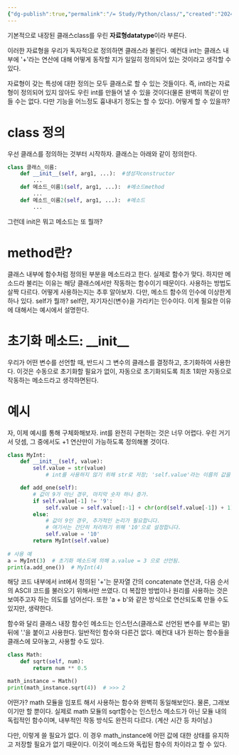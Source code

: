 ```yaml
---
{"dg-publish":true,"permalink":"/= Study/Python/class/","created":"2024-01-05T12:51:42.000+09:00","updated":"2025-01-14T15:33:46.000+09:00"}
---
```


기본적으로 내장된 클래스class를 우린 **자료형datatype**이라 부른다.

이러한 자료형을 우리가 독자적으로 정의하면 클래스라 불린다.
예컨대 int는 클래스 내부에 '+'라는 연산에 대해 어떻게 동작할 지가 일일히 정의되어 있는 것이라고 생각할 수 있다.

자료형이 갖는 특성에 대한 정의는 모두 클래스로 할 수 있는 것들이다. 즉, int라는 자료형이 정의되어 있지 않아도 우린 int를 만들어 낼 수 있을 것이다(물론 완벽히 똑같이 만들 수는 없다. 다만 기능을 어느정도 흉내내기 정도는 할 수 있다). 어떻게 할 수 있을까?

# class 정의
우선 클래스를 정의하는 것부터 시작하자.
클래스는 아래와 같이 정의한다.
```python
class 클래스_이름:
	def __init__(self, arg1, ...):  #생성자constructor
		...
	def 메소드_이름1(self, arg1, ...):  #메소드method
		...
	def 메소드_이름2(self, arg1, ...):  #메소드
		...
```
그런데 init은 뭐고 메소드는 또 뭘까?

# method란?
클래스 내부에 함수처럼 정의된 부분을 메소드라고 한다.
실제로 함수가 맞다. 하지만 메소드라 불리는 이유는 해당 클래스에서만 작동하는 함수이기 때문이다. 사용하는 방법도 살짝 다르다. 어떻게 사용하는지는 추후 알아보자.
다만, 메소드 함수의 인수에 이상한게 하나 있다. self가 뭘까?
self란, 자기자신(변수)을 가리키는 인수이다. 이게 필요한 이유에 대해서는 예시에서 설명한다.

# 초기화 메소드: \_\_init__
우리가 어떤 변수를 선언할 때, 반드시 그 변수의 클래스를 결정하고, 초기화하여 사용한다. 이것은 수동으로 초기화할 필요가 없이, 자동으로 초기화되도록 최초 1회만 자동으로 작동하는 메소드라고 생각하면된다.

# 예시
자, 이제 예시를 통해 구체화해보자.
int를 완전히 구현하는 것은 너무 어렵다. 우린 거기서 덧셈, 그 중에서도 +1 연산만이 가능하도록 정의해볼 것이다.

```python
class MyInt:
    def __init__(self, value):
        self.value = str(value)  
		    # int를 사용하지 않기 위해 str로 저장; 'self.value'라는 이름의 값을 정의.

    def add_one(self):
        # 값이 9가 아닌 경우, 마지막 숫자 하나 증가.
        if self.value[-1] != '9':
            self.value = self.value[:-1] + chr(ord(self.value[-1]) + 1)
        else:
            # 값이 9인 경우, 추가적인 논리가 필요합니다.
            # 여기서는 간단히 처리하기 위해 '10'으로 설정합니다.
            self.value = '10'
        return MyInt(self.value)
        
# 사용 예
a = MyInt(3)  # 초기화 메소드에 의해 a.value = 3 으로 선언됨.
print(a.add_one())  # MyInt(4)
```
해당 코드 내부에서 int에서 정의된 '+'는 문자열 간의 concatenate 연산과, 다음 순서의 ASCII 코드를 불러오기 위해서만 쓰였다. 더 복잡한 방법이나 원리를 사용하는 것은 보여주고자 하는 의도를 넘어선다. 또한 'a + b'와 같은 방식으로 연산되도록 만들 수도 있지만, 생략한다.

함수와 달리 클래스 내장 함수인 메소드는 인스턴스(클래스로 선언된 변수를 부르는 말)뒤에 '.'을 붙이고 사용한다. 일반적인 함수와 다른건 없다. 예컨대 내가 원하는 함수들을 클래스에 모아놓고, 사용할 수도 있다.
```python
class Math:
    def sqrt(self, num):
        return num ** 0.5

math_instance = Math()
print(math_instance.sqrt(4))  # >>> 2
```
어떤가? math 모듈을 임포트 해서 사용하는 함수와 완벽히 동일해보인다.
물론, 그래보이기만 할 뿐이다. 실제로 math 모듈의 sqrt함수는 인스턴스 메소드가 아닌 모듈 내의 독립적인 함수이며, 내부적인 작동 방식도 완전히 다르다. (계산 시간 등 차이남.)

다만, 이렇게 쓸 필요가 없다. 이 경우 math_instance에 어떤 값에 대한 상태를 유지하고 저장할 필요가 없기 때문이다. 이것이 메소드와 독립된 함수의 차이라고 할 수 있다.

